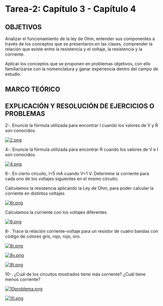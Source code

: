 # Tarea-2: Capítulo 3 - Capítulo 4

## OBJETIVOS

Analizar el funcionamiento de la ley de Ohm, entender sus componentes a través de los conceptos que se presentaron en las clases,
comprender la relación que existe entre la resistencia y el voltaje, la resistencia y la corriente.

Aplicar los conceptos que se proponen en problemas objetivos, con ello familiarizarse con la nomenclatura y ganar experiencia 
dentro del campo de estudio.

## MARCO TEÓRICO

## EXPLICACIÓN Y RESOLUCIÓN DE EJERCICIOS O PROBLEMAS

2-. Enuncie la fórmula utilizada para encontrar I cuando los valores de V y R son conocidos.

[![2.png](https://i.postimg.cc/bwVYGjmB/2.png)](https://postimg.cc/RWfx8257)


4-. Enuncie la fórmula utilizada para encontrar R cuando los valores de V e I son conocidos.

[![4.png](https://i.postimg.cc/qqQYqppb/4.png)](https://postimg.cc/CnBJ6TBk)

6-. En cierto circuito, I=5 mA cuando V=1 V. Determine la corriente para cada uno de los voltajes siguientes
en el mismo circuito.

Calculamos la resistencia aplicando la Ley de Ohm, para poder calcular la corriente en distintos voltajes

[![6r.png](https://i.postimg.cc/mkFjfRt1/6r.png)](https://postimg.cc/zH8KKswq)

Calculamos la corriente con los voltajes diferentes

[![6.png](https://i.postimg.cc/SKTHmSNg/6.png)](https://postimg.cc/Z9NwchNN)

8-. Trace la relación corriente-voltaje para un resistor de cuatro bandas con código de colores gris, rojo,
rojo, oro.

[![8r.png](https://i.postimg.cc/kXwQ1fMd/8r.png)](https://postimg.cc/mtz1h3Fd)

[![8v.png](https://i.postimg.cc/fRrxZy02/8v.png)](https://postimg.cc/75SCnx90)

[![8t.png](https://i.postimg.cc/fTHdjy5z/8t.png)](https://postimg.cc/2VZ3CzPM)

10-. ¿Cuál de los circuitos mostrados tiene más corriente? ¿Cuál tiene menos corriente?

[![10problema.png](https://i.postimg.cc/xjpj6mr4/10problema.png)](https://postimg.cc/6TRN3ypr)

[![10.png](https://i.postimg.cc/VkG38qRx/10.png)](https://postimg.cc/gxhMy61s)
